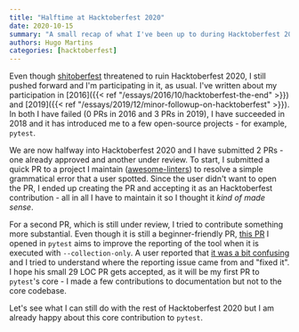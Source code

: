 ```yaml
---
title: "Halftime at Hacktoberfest 2020"
date: 2020-10-15
summary: "A small recap of what I've been up to during Hacktoberfest 2020 so far." 
authors: Hugo Martins
categories: [hacktoberfest]
---
```


Even though [shitoberfest](https://ongchinhwee.me/shitoberfest-ruin-hacktoberfest/) threatened to ruin Hacktoberfest 2020, I still pushed forward and I'm participating in it, as usual. I've written about my participation in [2016]({{< ref "/essays/2016/10/hacktoberfest-the-end" >}}) and [2019]({{< ref "/essays/2019/12/minor-followup-on-hacktoberfest" >}}). In both I have failed (0 PRs in 2016 and 3 PRs in 2019), I have succeeded in 2018 and it has introduced me to a few open-source projects - for example, `pytest`.

We are now halfway into Hacktoberfest 2020 and I have submitted 2 PRs - one already approved and another under review. To start, I submitted a quick PR to a project I maintain ([awesome-linters](https://awesome-linters.hugomartins.io/)) to resolve a simple grammatical error that a user spotted. Since the user didn't want to open the PR, I ended up creating the PR and accepting it as an Hacktoberfest contribution - all in all I have to maintain it so I thought it _kind of made sense_.

For a second PR, which is still under review, I tried to contribute something more substantial. Even though it is still a beginner-friendly PR, [this PR](https://github.com/pytest-dev/pytest/pull/7875) I opened in `pytest` aims to improve the reporting of the tool when it is executed with `--collection-only`. A user reported that [it was a bit confusing](https://github.com/pytest-dev/pytest/issues/7701) and I tried to understand where the reporting issue came from and "fixed it". I hope his small 29 LOC PR gets accepted, as it will be my first PR to `pytest`'s core - I made a few contributions to documentation but not to the core codebase.

Let's see what I can still do with the rest of Hacktoberfest 2020 but I am already happy about this core contribution to `pytest`. 
